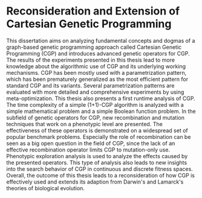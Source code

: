 # Reconsideration and Extension of Cartesian Genetic Programming

This dissertation aims on analyzing fundamental concepts and dogmas of a graph-based genetic programming approach called Cartesian Genetic Programming (CGP) and introduces advanced genetic operators for CGP. The results of the experiments presented in this thesis lead to more knowledge about the algorithmic use of CGP and its underlying working mechanisms. CGP has been mostly used with a parametrization pattern, which has been prematurely generalized as the most efficient pattern for standard CGP and its variants. Several parametrization patterns are evaluated with more detailed and comprehensive experiments by using meta-optimization. This thesis also presents a first runtime analysis of CGP. The time complexity of a simple (1+1)-CGP algorithm is analyzed with a simple mathematical problem and a simple Boolean function problem. In the subfield of genetic operators for CGP, new recombination and mutation techniques that work on a phenotypic level are presented. The effectiveness of these operators is demonstrated on a widespread set of popular benchmark problems. Especially the role of recombination can be seen as a big open question in the field of CGP, since the lack of an effective recombination operator limits CGP to mutation-only use. Phenotypic exploration analysis is used to analyze the effects caused by the presented operators. This type of analysis also leads to new insights into the search behavior of CGP in continuous and discrete fitness spaces. Overall, the outcome of this thesis leads to a reconsideration of how CGP is effectively used and extends its adaption from Darwin's and Lamarck's theories of biological evolution.
